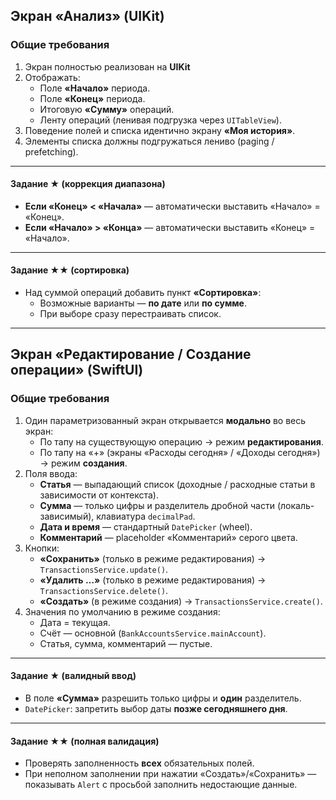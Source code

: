 ## Экран «Анализ» (UIKit)

### Общие требования
1. Экран полностью реализован на **UIKit**
2. Отображать:
   - Поле **«Начало»** периода.
   - Поле **«Конец»** периода.
   - Итоговую **«Сумму»** операций.
   - Ленту операций (ленивая подгрузка через `UITableView`).
3. Поведение полей и списка идентично экрану **«Моя история»**.
4. Элементы списка должны подгружаться лениво (paging / prefetching).

---

#### Задание ★ (коррекция диапазона)
- **Если «Конец» \< «Начала»** — автоматически выставить «Начало» = «Конец».
- **Если «Начало» \> «Конца»** — автоматически выставить «Конец» = «Начало».

---

#### Задание ★★ (сортировка)
- Над суммой операций добавить пункт **«Сортировка»**:
  - Возможные варианты — **по дате** или **по сумме**.
  - При выборе сразу перестраивать список.

---

## Экран «Редактирование / Создание операции» (SwiftUI)

### Общие требования
1. Один параметризованный экран открывается **модально** во весь экран:
   - По тапу на существующую операцию → режим **редактирования**.
   - По тапу на «+» (экраны «Расходы сегодня» / «Доходы сегодня») → режим **создания**.
2. Поля ввода:
   - **Статья** — выпадающий список (доходные / расходные статьи в зависимости от контекста).
   - **Сумма** — только цифры и разделитель дробной части (локаль-зависимый), клавиатура `decimalPad`.
   - **Дата и время** — стандартный `DatePicker` (wheel).
   - **Комментарий** — placeholder «Комментарий» серого цвета.
3. Кнопки:
   - **«Сохранить»** (только в режиме редактирования) → `TransactionsService.update()`.
   - **«Удалить …»** (только в режиме редактирования) → `TransactionsService.delete()`.
   - **«Создать»** (в режиме создания) → `TransactionsService.create()`.
4. Значения по умолчанию в режиме создания:
   - Дата = текущая.
   - Счёт — основной (`BankAccountsService.mainAccount`).
   - Статья, сумма, комментарий — пустые.

---

#### Задание ★ (валидный ввод)
- В поле **«Сумма»** разрешить только цифры и **один** разделитель.
- `DatePicker`: запретить выбор даты **позже сегодняшнего дня**.

---

#### Задание ★★ (полная валидация)
- Проверять заполненность **всех** обязательных полей.
- При неполном заполнении при нажатии «Создать»/«Сохранить» — показывать `Alert` с просьбой заполнить недостающие данные.
